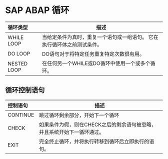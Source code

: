 SAP ABAP 循环
==========
|循环类型|描述|
|:--|----|
|WHILE LOOP|当给定条件为真时，重复一个语句或一组语句。 它在执行循环体之前测试条件。|
|DO LOOP|DO语句对于将特定任务重复特定次数很有用。|
|NESTED LOOP|在任何另一个WHILE或DO循环中使用一个或多个循环。|

## 循环控制语句
|控制语句|描述|
|:--|----|
|CONTINUE|跳过循环剩余部分，开始下一个循环|
|CHECK|如果条件为假，则在CHECK之后的剩余语句被忽略，并且系统开始下一循环通过。|
|EXIT|完全终止循环，并将执行转移到循环后立即执行的语句。|
